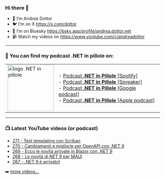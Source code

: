 ### Hi there 👋

- 🖖 I’m Andrea Dottor
- 🐦 I’m on X https://x.com/dottor
- 🦋 I’m on Bluesky https://bsky.app/profile/andrea.dottor.net
- 📹 Watch my videos on https://www.youtube.com/c/andreadottor

---

### 📢 You can find my podcast **.NET in pillole** on:
  
<table>
  <tr>
    <td>
      <img src="https://www.dottor.net/images/podcast_logo.png" alt="logo .NET in pillole" width="150" height="150" />
    </td>
    <td>  
- <a href="https://open.spotify.com/show/7jyoG6BBmzvScNOqSpVvQQ?si=XI5bWP2WSNeyuvZjDIVKjw">Podcast <strong>.NET in Pillole</strong> [Spotify]</a><br />
- <a href="https://www.spreaker.com/show/net-in-pillole">Podcast <strong>.NET in Pillole</strong> [Spreaker]</a><br />
- <a href="https://www.google.com/podcasts?feed=aHR0cHM6Ly93d3cuc3ByZWFrZXIuY29tL3Nob3cvMzY4NTM0NC9lcGlzb2Rlcy9mZWVk">Podcast <strong>.NET in Pillole</strong> [Google podcast]</a><br />
- <a href="https://podcasts.apple.com/it/podcast/net-in-pillole/id1478648398">Podcast <strong>.NET in Pillole</strong> [Apple podcast]</a><br />
    </td>
  </tr>
</table>

---

### 📺 Latest YouTube videos (or podcast)

<!-- YOUTUBE:START -->
- [271 - Text templating con Scriban](https://www.youtube.com/watch?v=LvMvpGqsgVM)
- [270 - Cambiamenti e migliorie per OpenAPI con .NET 9](https://www.youtube.com/watch?v=6xJc5ALYfWA)
- [269 - Ecco le novità arrivate in Blazor con .NET 9](https://www.youtube.com/watch?v=3Ew-_3GoH1E)
- [268 - Le novità di NET 9 per MAUI](https://www.youtube.com/watch?v=N6IoJT2uX5o)
- [267 - .NET 9 è arrivato!](https://www.youtube.com/watch?v=5-fySZDO8Ak)
<!-- YOUTUBE:END -->

➡️ [more videos...](https://www.youtube.com/AndreaDottor)


